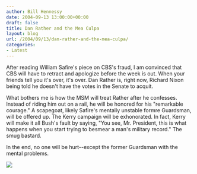 ```yaml
---
author: Bill Hennessy
date: 2004-09-13 13:00:00+00:00
draft: false
title: Dan Rather and the Mea Culpa
layout: blog
url: /2004/09/13/dan-rather-and-the-mea-culpa/
categories:
- Latest
---
```


After reading William Safire's piece on CBS's fraud, I am convinced that CBS will have to retract and apologize before the week is out. When your friends tell you it's over, it's over. Dan Rather is, right now, Richard Nixon being told he doesn't have the votes in the Senate to acquit.




What bothers me is how the MSM will treat Rather after he confesses. Instead of riding him out on a rail, he will be honored for his "remarkable courage." A scapegoat, likely Safire's mentally unstable formre Guardsman, will be offered up. The Kerry campaign will be exhonorated. In fact, Kerry will make it all Bush's fault by saying, "You see, Mr. President, this is what happens when you start trying to besmear a man's military record." The smug bastard.




In the end, no one will be hurt--except the former Guardsman with the mental problems.

![](https://blog.billhennessy.com/aggbug.aspx?PostID=566)

